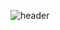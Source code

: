 ![header](https://capsule-render.vercel.app/api?type=wave&color=auto&height=300&section=header&text=UndefinedProject%20render&fontSize=90)
